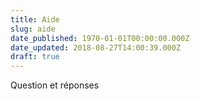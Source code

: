 ```yaml
---
title: Aide
slug: aide
date_published: 1970-01-01T00:00:00.000Z
date_updated: 2018-08-27T14:00:39.000Z
draft: true
---
```


Question et réponses
